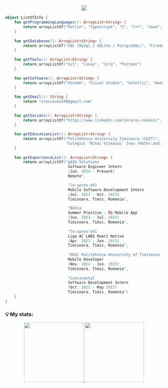 ### <p align="center"><img src="https://readme-typing-svg.herokuapp.com?color=FFFFFF&lines=Hi%2C+I'm+Oros+Cosmin!+%F0%9F%91%8B"> </p>
```kotlin
object ListOfInfo {
    fun getProgrammingLanguages(): ArrayList<String> {
        return arrayListOf("Kotlin", "Typescript", "C", "C++", "Java", "Python", "Dart", "Go")
    }
    
    fun getDatabases(): ArrayList<String> {
        return arrayListOf("SQL (MySql / SQLite / PostgreSQL)", "Firebase")
    }
    
    fun getTools(): ArrayList<String> {
        return arrayListOf("Git", "Linux", "Jira", "Postman")
    }
    
    fun getSoftware(): ArrayList<String> {
        return arrayListOf("VSCode", "Visual Studio", "Intellij", "Android Studio", "Pycharm")
    }
    
    fun getEmail(): String {
        return "oroscosmin09@gmail.com"
    }
    
    fun getSocials(): ArrayList<String> {
        return arrayListOf("https://www.linkedin.com/in/oros-cosmin/", "https://www.instagram.com/cosmin.oros/")
    }
    
    fun getEducationList(): ArrayList<String> {
        return arrayListOf("Politehnica University Timisoara (C&IT)", 
                           "Colegiul 'Mihai Viteazul' Ineu (Maths and Informatics)")
    }
    
    fun getExperienceList(): ArrayList<String> {
        return arrayListOf("gAIm Solutions
                            Software Engineer Intern
                            (Jun. 2024 - Present)
                            Remote",

                            "[e-spres-oh]
                            Mobile Software Development Intern
                            (Jul. 2023 - Oct. 2023)
                            Timisoara, Timis, Romania",

                            "Nokia
                            Summer Practice - 5G Mobile App
                            (Jun. 2023 - Jul. 2023)
                            Timisoara, Timis, Romania",
        
                            "[e-spres-oh]
                            Liga AC LABS React Native
                            (Apr. 2023 - Jun. 2023)
                            Timisoara, Timis, Romania",
                            
                            "GDSC Politehnica University of Timisoara
                            Mobile Developer
                            (Nov. 2022 - Jun. 2023)
                            Timisoara, Timis, Romania",
                            
                            "Continental
                            Software Development Intern 
                            (Oct. 2022 - May 2023)
                            Timisoara, Timis, Romania")
    }
}
```


### 💡 My stats:
<p align="center">
<a href="https://github.com/cosmin-oros">
  <img height="190em" src="https://github-readme-streak-stats.herokuapp.com/?user=cosmin-oros&stroke=BB2AF5&background=000000&ring=BB2AF5&fire=BB2AF5&currStreakNum=0DF596&currStreakLabel=BB2AF5&sideNums=0DF596&sideLabels=0DF596&dates=0DF596">
  <img height="190em" src="https://github-readme-stats-eight-theta.vercel.app/api/top-langs/?username=cosmin-oros&layout=compact&langs_count=10&theme=midnight-purple"/>
</a>
</p>
